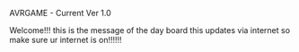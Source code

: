 AVRGAME - Current Ver 1.0

Welcome!!! this is the message of the day board
this updates via internet so make sure ur internet is on!!!!!!
